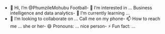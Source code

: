 - 👋 Hi, I’m @PhumzileMohubu
Football- 👀 I’m interested in ...
Business intelligence and data analytics- 🌱 I’m currently learning ...
- 💞️ I’m looking to collaborate on ...
Call me on my phone- 📫 How to reach me ...
she or her- 😄 Pronouns: ...
nice person- ⚡ Fun fact: ...

<!---
PhumzileMohubu/PhumzileMohubu is a ✨ special ✨ repository because its `README.md` (this file) appears on your GitHub profile.
You can click the Preview link to take a look at your changes.
--->
